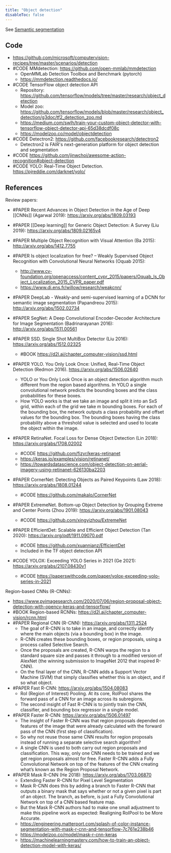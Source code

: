 ```yaml
---
title: "Object detection"
disableToc: false 
---
```


See [Semantic segmentation](Semantic%20segmentation.md)
 
## Code
- https://github.com/microsoft/computervision-recipes/tree/master/scenarios/detection
- #CODE MMdetection: https://github.com/open-mmlab/mmdetection
	- OpenMMLab Detection Toolbox and Benchmark (pytorch)
	- https://mmdetection.readthedocs.io/
- #CODE TensorFlow object detection API
	- Repository: https://github.com/tensorflow/models/tree/master/research/object_detection
	- Model zoo: https://github.com/tensorflow/models/blob/master/research/object_detection/g3doc/tf2_detection_zoo.md
	- https://medium.com/swlh/train-your-custom-object-detector-with-tensorflow-object-detector-api-65d38dcdf08c
	- https://modelzoo.co/model/objectdetection
- #CODE Detectron2: https://github.com/facebookresearch/detectron2
	- Detectron2 is FAIR's next-generation platform for object detection and segmentation
- #CODE https://github.com/jinwchoi/awesome-action-recognition#object-detection
- #CODE YOLO: Real-Time Object Detection. https://pjreddie.com/darknet/yolo/

## References
Review papers:
- #PAPER Recent Advances in Object Detection in the Age of Deep [[CNNs]] (Agarwal 2019): https://arxiv.org/abs/1809.03193
- #PAPER [[Deep learning]] for Generic Object Detection: A Survey (Liu 2019): https://arxiv.org/abs/1809.02165v4


- #PAPER Multiple Object Recognition with Visual Attention (Ba 2015): http://arxiv.org/abs/1412.7755
- #PAPER Is object localization for free? – Weakly Supervised Object Recognition with Convolutional Neural Networks (Oquab 2015): 
	- http://www.cv-foundation.org/openaccess/content_cvpr_2015/papers/Oquab_Is_Object_Localization_2015_CVPR_paper.pdf
	- https://www.di.ens.fr/willow/research/weakcnn/
- #PAPER DeepLab - Weakly-and semi-supervised learning of a DCNN for semantic image segmentation (Papandreou 2015): http://arxiv.org/abs/1502.02734
- #PAPER SegNet: A Deep Convolutional Encoder-Decoder Architecture for Image Segmentation (Badrinarayanan 2016): http://arxiv.org/abs/1511.00561
- #PAPER SSD. Single Shot MultiBox Detector (Liu 2016): https://arxiv.org/abs/1512.02325
	- #BOOK https://d2l.ai/chapter_computer-vision/ssd.html
- #PAPER YOLO. You Only Look Once: Unified, Real-Time Object Detection (Redmon 2016). https://arxiv.org/abs/1506.02640
	- YOLO or You Only Look Once is an object detection algorithm much different from the region based algorithms. In YOLO a single convolutional network predicts the bounding boxes and the class probabilities for these boxes.
	- How YOLO works is that we take an image and split it into an SxS grid, within each of the grid we take m bounding boxes. For each of the bounding box, the network outputs a class probability and offset values for the bounding box. The bounding boxes having the class probability above a threshold value is selected and used to locate the object within the image.
- #PAPER RetinaNet. Focal Loss for Dense Object Detection (Lin 2018): https://arxiv.org/abs/1708.02002
	- #CODE https://github.com/fizyr/keras-retinanet
	- https://keras.io/examples/vision/retinanet/
	- https://towardsdatascience.com/object-detection-on-aerial-imagery-using-retinanet-626130ba2203
- #PAPER CornerNet: Detecting Objects as Paired Keypoints (Law 2018): https://arxiv.org/abs/1808.01244
	- #CODE https://github.com/makalo/CornerNet
- #PAPER ExtremeNet. Bottom-up Object Detection by Grouping Extreme and Center Points (Zhou 2019): https://arxiv.org/abs/1901.08043
	- #CODE https://github.com/xingyizhou/ExtremeNet
- #PAPER EfficientDet: Scalable and Efficient Object Detection (Tan 2020): https://arxiv.org/pdf/1911.09070.pdf
	- #CODE https://github.com/xuannianz/EfficientDet
	- Included in the TF object detection API
- #CODE YOLOX: Exceeding YOLO Series in 2021 (Ge 2021): https://arxiv.org/abs/2107.08430v1
	- #CODE https://paperswithcode.com/paper/yolox-exceeding-yolo-series-in-2021

Region-based CNNs (R-CNNs):
- https://www.pyimagesearch.com/2020/07/06/region-proposal-object-detection-with-opencv-keras-and-tensorflow/
- #BOOK Region-based RCNNs: https://d2l.ai/chapter_computer-vision/rcnn.html
- #PAPER Regional CNN (R-CNN): https://arxiv.org/abs/1311.2524
	- The goal of R-CNN is to take in an image, and correctly identify where the main objects (via a bounding box) in the image.
	- R-CNN creates these bounding boxes, or region proposals, using a process called Selective Search. 
	- Once the proposals are created, R-CNN warps the region to a standard square size and passes it through to a modified version of AlexNet (the winning submission to ImageNet 2012 that inspired R-CNN).
	- On the final layer of the CNN, R-CNN adds a Support Vector Machine (SVM) that simply classifies whether this is an object, and if so what object. 
- #PAPER Fast R-CNN: https://arxiv.org/abs/1504.08083
	- RoI (Region of Interest) Pooling. At its core, RoIPool shares the forward pass of a CNN for an image across its subregions. 
	- The second insight of Fast R-CNN is to jointly train the CNN, classifier, and bounding box regressor in a single model. 
- #PAPER Faster R-CNN: https://arxiv.org/abs/1506.01497
	- The insight of Faster R-CNN was that region proposals depended on features of the image that were already calculated with the forward pass of the CNN (first step of classification).
	- So why not reuse those same CNN results for region proposals instead of running a separate selective search algorithm?
	- A single CNN is used to both carry out region proposals and classification. This way, only one CNN needs to be trained and we get region proposals almost for free. Faster R-CNN adds a Fully Convolutional Network on top of the features of the CNN creating what’s known as the Region Proposal Network.
- #PAPER Mask R-CNN (He 2018): https://arxiv.org/abs/1703.06870
	- Extending Faster R-CNN for Pixel Level Segmentation
	- Mask R-CNN does this by adding a branch to Faster R-CNN that outputs a binary mask that says whether or not a given pixel is part of an object. The branch, as before, is just a Fully Convolutional Network on top of a CNN based feature map. 
	- But the Mask R-CNN authors had to make one small adjustment to make this pipeline work as expected: Realigning RoIPool to be More Accurate.
	- https://engineering.matterport.com/splash-of-color-instance-segmentation-with-mask-r-cnn-and-tensorflow-7c761e238b46
	- https://modelzoo.co/model/mask-r-cnn-keras
	- https://machinelearningmastery.com/how-to-train-an-object-detection-model-with-keras/